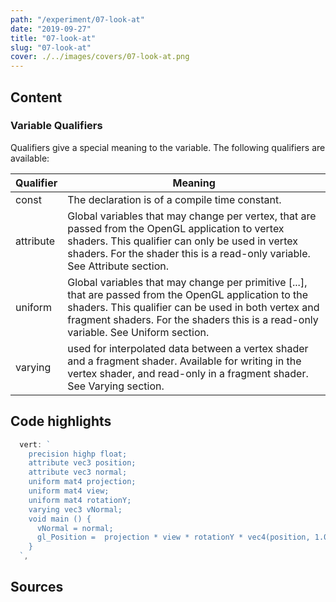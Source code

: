 ```yaml
---
path: "/experiment/07-look-at"
date: "2019-09-27"
title: "07-look-at"
slug: "07-look-at"
cover: ./../images/covers/07-look-at.png
---
```


## Content 

### Variable Qualifiers

Qualifiers give a special meaning to the variable. The following qualifiers are available:

Qualifier   | Meaning
------------|-----------------------------------------------
const 			| The declaration is of a compile time constant.
attribute   | Global variables that may change per vertex, that are passed from the OpenGL application to vertex shaders. This qualifier can only be used in vertex shaders. For the shader this is a read-only variable. See Attribute section.
uniform     | Global variables that may change per primitive [...], that are passed from the OpenGL application to the shaders. This qualifier can be used in both vertex and fragment shaders. For the shaders this is a read-only variable. See Uniform section.
varying     | used for interpolated data between a vertex shader and a fragment shader. Available for writing in the vertex shader, and read-only in a fragment shader. See Varying section. 


## Code highlights
```js
  vert: `
    precision highp float;
    attribute vec3 position;
    attribute vec3 normal;
    uniform mat4 projection;
    uniform mat4 view;
    uniform mat4 rotationY;
    varying vec3 vNormal;
    void main () {
      vNormal = normal;
      gl_Position =  projection * view * rotationY * vec4(position, 1.0);
    }
  `,
```

## Sources
